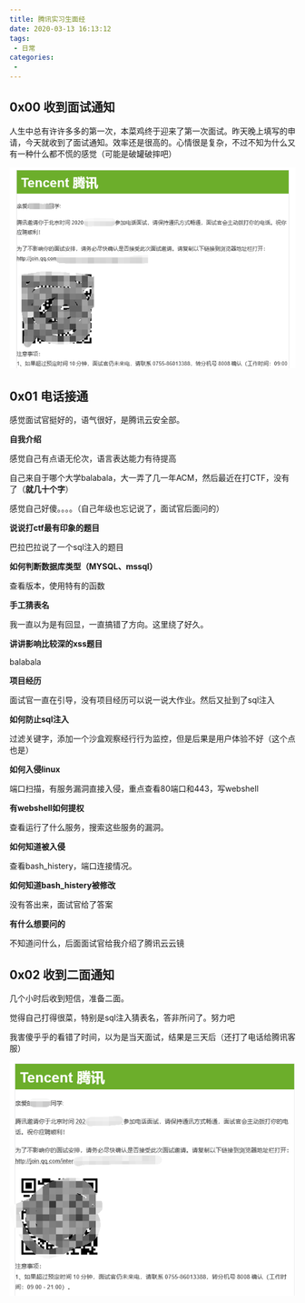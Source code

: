 ```yaml
---
title: 腾讯实习生面经
date: 2020-03-13 16:13:12
tags:
 - 日常
categories: 
 - 
---
```


## 0x00 收到面试通知

人生中总有许许多多的第一次，本菜鸡终于迎来了第一次面试。昨天晚上填写的申请，今天就收到了面试通知。效率还是很高的。心情很是复杂，不过不知为什么又有一种什么都不慌的感觉（可能是破罐破摔吧）

<!--more-->

![](../pic/131.png)



## 0x01 电话接通

感觉面试官挺好的，语气很好，是腾讯云安全部。

**自我介绍**

感觉自己有点语无伦次，语言表达能力有待提高

自己来自于哪个大学balabala，大一弄了几一年ACM，然后最近在打CTF，没有了（**就几十个字**）

感觉自己好傻。。。。（自己年级也忘记说了，面试官后面问的）

**说说打ctf最有印象的题目**

巴拉巴拉说了一个sql注入的题目

**如何判断数据库类型（MYSQL、mssql）**

查看版本，使用特有的函数

**手工猜表名**

我一直以为是有回显，一直搞错了方向。这里绕了好久。

**讲讲影响比较深的xss题目**

balabala

**项目经历**

面试官一直在引导，没有项目经历可以说一说大作业。然后又扯到了sql注入

**如何防止sql注入**

过滤关键字，添加一个沙盒观察经行行为监控，但是后果是用户体验不好（这个点也是）

**如何入侵linux**

端口扫描，有服务漏洞直接入侵，重点查看80端口和443，写webshell

**有webshell如何提权**

查看运行了什么服务，搜索这些服务的漏洞。

**如何知道被入侵**

查看bash_histery，端口连接情况。

**如何知道bash_histery被修改**

没有答出来，面试官给了答案

**有什么想要问的**

不知道问什么，后面面试官给我介绍了腾讯云云镜



## 0x02 收到二面通知

几个小时后收到短信，准备二面。

觉得自己打得很菜，特别是sql注入猜表名，答非所问了。努力吧

我害傻乎乎的看错了时间，以为是当天面试，结果是三天后（还打了电话给腾讯客服）

![](../pic/132.png)